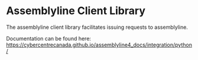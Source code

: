 # Assemblyline Client Library

The assemblyline client library facilitates issuing requests to assemblyline.

Documentation can be found here: https://cybercentrecanada.github.io/assemblyline4_docs/integration/python/
